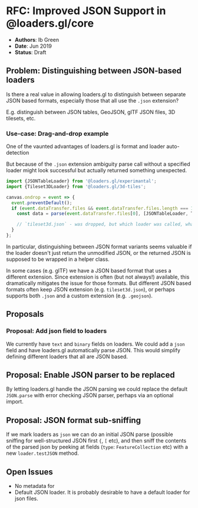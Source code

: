 # RFC: Improved JSON Support in @loaders.gl/core

- **Authors**: Ib Green
- **Date**: Jun 2019
- **Status**: Draft

## Problem: Distinguishing between JSON-based loaders

Is there a real value in allowing loaders.gl to distinguish between separate JSON based formats, especially those that all use the `.json` extension?

E.g. distinguish between JSON tables, GeoJSON, glTF JSON files, 3D tilesets, etc.

### Use-case: Drag-and-drop example

One of the vaunted advantages of loaders.gl is format and loader auto-detection

But because of the `.json` extension ambiguity parse call without a specified loader might look successful but actually returned something unexpected.

```js
import {JSONTableLoader} from '@loaders.gl/experimantal';
import {Tileset3DLoader} from '@loaders.gl/3d-tiles';

canvas.ondrop = event => {
  event.preventDefault();
  if (event.dataTransfer.files && event.dataTransfer.files.length === 1) {
    const data = parse(event.dataTransfer.files[0], [JSONTableLoader, Tileset3DLoader]);

    // `tileset3d.json` - was dropped, but which loader was called, what do do?
  }
};
```

In particular, distinguishing between JSON format variants seems valuable if the loader doesn't just return the unmodified JSON, or the returned JSON is supposed to be wrapped in a helper class.

In some cases (e.g. glTF) we have a JSON based format that uses a different extension. Since extension is often (but not always!) available, this dramatically mitigates the issue for those formats. But different JSON based formats often keep JSON extension (e.g. `tileset3d.json`), or perhaps supports both `.json` and a custom extension (e.g. `.geojson`).

## Proposals

### Proposal: Add json field to loaders

We currently have `text` and `binary` fields on loaders. We could add a `json` field and have loaders.gl automatically parse JSON. This would simplify defining different loaders that all are JSON based.

## Proposal: Enable JSON parser to be replaced

By letting loaders.gl handle the JSON parsing we could replace the default `JSON.parse` with error checking JSON parser, perhaps via an optional import.

## Proposal: JSON format sub-sniffing

If we mark loaders as `json` we can do an initial JSON parse (possible sniffing for well-structured JSON first `{`, `[` etc), and then sniff the contents of the parsed json by peeking at fields (`type`: `FeatureCollection` etc) with a new `loader.testJSON` method.

## Open Issues

- No metadata for
- Default JSON loader. It is probably desirable to have a default loader for json files.

